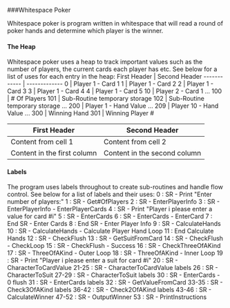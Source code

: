 ###Whitespace Poker

Whitespace poker is program written in whitespace that will read a round of poker hands and determine which player is the winner.

#### The Heap
Whitespace poker uses a heap to track important values such as the number of players, the current cards each player has etc. See below for a list of uses for each entry in the heap:
First Header | Second Header
------------ | -------------
0     | Player 1 - Card 1
1     | Player 1 - Card 2
2     | Player 1 - Card 3
3     | Player 1 - Card 4
4     | Player 1 - Card 5
10    | Player 2 - Card 1
...
100   | # Of Players
101   | Sub-Routine temporary storage
102   | Sub-Routine temporary storage
...
200   | Player 1 - Hand Value
...
209   | Player 10 - Hand Value
...
300   | Winning Hand
301   | Winning Player #

First Header | Second Header
------------ | -------------
Content from cell 1 | Content from cell 2
Content in the first column | Content in the second column

#### Labels
The program uses labels throughout to create sub-routines and handle flow control. See below for a list of labels and their uses:
0     : SR - Print "Enter number of players:"
1     : SR - Get#OfPlayers
2     : SR - EnterPlayerInfo
3     : SR - EnterPlayerInfo - EnterPlayerCards
4     : SR - Print "Player i please enter a value for card #i"
5     : SR - EnterCards
6     : SR - EnterCards - EnterCard
7     : End SR - Enter Cards
8     : End SR - Enter Player Info
9     : SR - CalculateHands
10    : SR - CalculateHands - Calculate Player Hand Loop
11    : End Calculate Hands
12    : SR - CheckFlush
13    : SR - GetSuitFromCard
14    : SR - CheckFlush - CheckLoop
15    : SR - CheckFlush - Success
16    : SR - CheckThreeOfAKind
17    : SR - ThreeOfAKind - Outer Loop
18    : SR - ThreeOfAKind - Inner Loop
19    : SR - Print "Player i please enter a suit for card #i"
20    : SR - CharacterToCardValue
21-25 : SR - CharacterToCardValue labels
26    : SR - CharacterToSuit
27-29 : SR - CharacterToSuit labels
30    : SR - EnterCards - 0 flush
31    : SR - EnterCards labels
32    : SR - GetValueFromCard
33-35 : SR - Check3OfAKind labels
36-42 : SR - Check2OfAKind labels
43-46 : SR - CalculateWinner
47-52 : SR - OutputWinner
53    : SR - PrintInstructions
